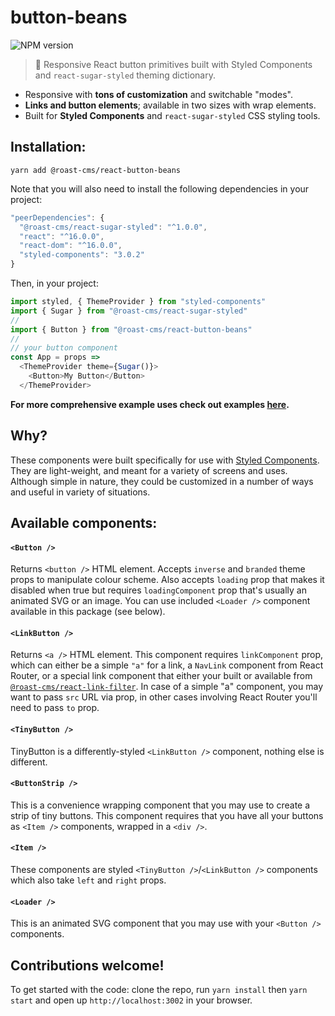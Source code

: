 # button-beans
![NPM version](https://badge.fury.io/js/%40roast-cms%2Freact-button-beans.svg)
> 🍇 Responsive React button primitives built with Styled Components and `react-sugar-styled` theming dictionary.

- Responsive with **tons of customization** and switchable "modes".
- **Links and button elements**; available in two sizes with wrap elements.
- Built for **Styled Components** and `react-sugar-styled` CSS styling tools.

## Installation:
```
yarn add @roast-cms/react-button-beans
```
Note that you will also need to install the following dependencies in your project:
```javascript
"peerDependencies": {
  "@roast-cms/react-sugar-styled": "^1.0.0",
  "react": "^16.0.0",
  "react-dom": "^16.0.0",
  "styled-components": "3.0.2"
}
```

Then, in your project:
```javascript
import styled, { ThemeProvider } from "styled-components"
import { Sugar } from "@roast-cms/react-sugar-styled"
//
import { Button } from "@roast-cms/react-button-beans"
//
// your button component
const App = props =>
  <ThemeProvider theme={Sugar()}>
    <Button>My Button</Button>
  </ThemeProvider>
```
**For more comprehensive example uses check out examples [here](/examples/index.js).**

## Why?
These components were built specifically for use with [Styled Components](https://github.com/styled-components/styled-components). They are light-weight, and meant for a variety of screens and uses. Although simple in nature, they could be customized in a number of ways and useful in variety of situations.

## Available components:
#### `<Button />`
Returns `<button />` HTML element. Accepts `inverse` and `branded` theme props to manipulate colour scheme. Also accepts `loading` prop that makes it disabled when true but requires `loadingComponent` prop that's usually an animated SVG or an image. You can use included `<Loader />` component available in this package (see below).
#### `<LinkButton />`
Returns `<a />` HTML element. This component requires `linkComponent` prop, which can either be a simple `"a"` for a link, a `NavLink` component from React Router, or a special link component that either your built or available from [`@roast-cms/react-link-filter`](https://github.com/roast-cms/react-link-filter). In case of a simple "a" component, you may want to pass `src` URL via prop, in other cases involving React Router you'll need to pass `to` prop.
#### `<TinyButton />`
TinyButton is a differently-styled `<LinkButton />` component, nothing else is different.
#### `<ButtonStrip />`
This is a convenience wrapping component that you may use to create a strip of tiny buttons. This component requires that you have all your buttons as `<Item />` components, wrapped in a `<div />`.
#### `<Item />`
These components are styled `<TinyButton />`/`<LinkButton />` components which also take `left` and `right` props.
#### `<Loader />`
This is an animated SVG component that you may use with your `<Button />` components.

## Contributions welcome!
To get started with the code: clone the repo, run `yarn install` then `yarn start` and open up `http://localhost:3002` in your browser.
